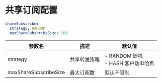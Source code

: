 # 共享订阅配置
```yaml
shareSubscribe:
  strategy: RANDOM 
  maxShareSubscribeSize: 100  
```


| 参数名                   | 描述     | 默认值                                     |
|-----------------------|--------|-----------------------------------------|
| strategy              | 共享转发策略 | - RANDOM 随机  <br/>  - HASH 客户端ID哈希<br/> |
| maxShareSubscribeSize | 最大订阅数  | 默认不限制                                   |